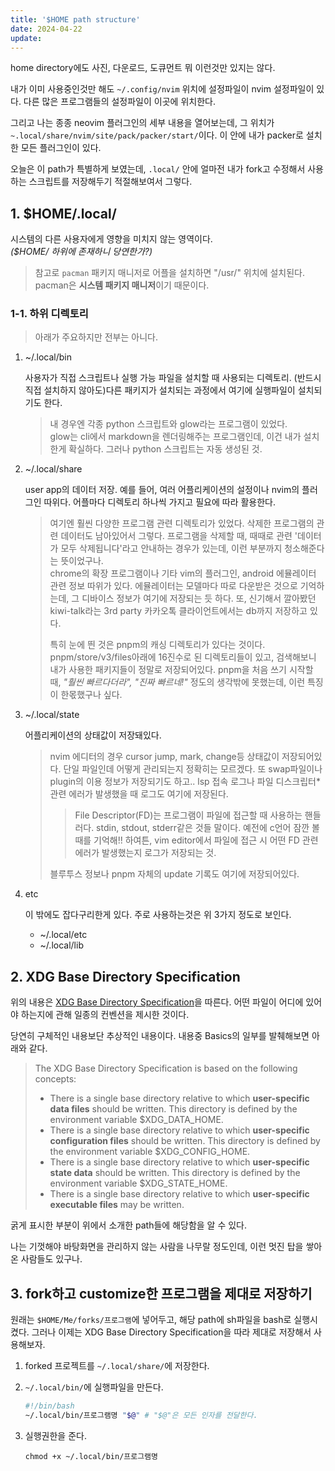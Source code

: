```yaml
---
title: '$HOME path structure'
date: 2024-04-22
update:
---
```


home directory에도 사진, 다운로드, 도큐먼트 뭐 이런것만 있지는 않다.

내가 이미 사용중인것만 해도 `~/.config/nvim` 위치에 설정파일이 nvim 설정파일이 있다. 다른 많은 프로그램들의
설정파일이 이곳에 위치한다.

그리고 나는 종종 neovim 플러그인의 세부 내용을 열어보는데, 그 위치가
`~.local/share/nvim/site/pack/packer/start/`이다. 이 안에 내가 packer로 설치한 모든 플러그인이 있다.

오늘은 이 path가 특별하게 보였는데, `.local/` 안에 얼마전 내가 fork고 수정해서 사용하는 스크립트를
저장해두기 적절해보여서 그렇다.

## 1. $HOME/.local/

시스템의 다른 사용자에게 영향을 미치지 않는 영역이다.  
_($HOME/ 하위에 존재하니 당연한가?)_

> 참고로 `pacman` 패키지 매니저로 어플을 설치하면 "/usr/" 위치에 설치된다. pacman은 **시스템 패키지
> 매니저**이기 때문이다.

### 1-1. 하위 디렉토리

> 아래가 주요하지만 전부는 아니다.

1. ~/.local/bin

   사용자가 직접 스크립트나 실행 가능 파일을 설치할 때 사용되는 디렉토리. (반드시 직접 설치하지 않아도)다른
   패키지가 설치되는 과정에서 여기에 실행파일이 설치되기도 한다.

   > 내 경우엔 각종 python 스크립트와 glow라는 프로그램이 있었다.  
   > glow는 cli에서 markdown을 렌더링해주는 프로그램인데, 이건 내가 설치한게 확실하다. 그러나 python
   > 스크립트는 자동 생성된 것.

2. ~/.local/share

   user app의 데이터 저장. 예를 들어, 여러 어플리케이션의 설정이나 nvim의 플러그인 따위다. 어플마다 디렉토리
   하나씩 가지고 필요에 따라 활용한다.

   > 여기엔 훨씬 다양한 프로그램 관련 디렉토리가 있었다. 삭제한 프로그램의 관련 데이터도 남아있어서 그렇다.
   > 프로그램을 삭제할 때, 때때로 관련 '데이터가 모두 삭제됩니다'라고 안내하는 경우가 있는데, 이런 부분까지
   > 청소해준다는 뜻이었구나.  
   > chrome의 확장 프로그램이나 기타 vim의 플러그인, android 에뮬레이터 관련 정보 따위가 있다. 에뮬레이터는
   > 모델마다 따로 다운받은 것으로 기억하는데, 그 디바이스 정보가 여기에 저장되는 듯 하다. 또, 신기해서
   > 깔아봤던 kiwi-talk라는 3rd party 카카오톡 클라이언트에서는 db까지 저장하고 있다.
   >
   > 특히 눈에 띈 것은 pnpm의 캐싱 디렉토리가 있다는 것이다. pnpm/store/v3/files아래에 16진수로 된
   > 디렉토리들이 있고, 검색해보니 내가 사용한 패키지들이 정말로 저장되어있다. pnpm을 처음 쓰기 시작할 때,
   > _"훨씬 빠르다더라", "진짜 빠르네!"_ 정도의 생각밖에 못했는데, 이런 특징이 한몫했구나 싶다.

3. ~/.local/state

   어플리케이션의 상태값이 저장돼있다.

   > nvim 에디터의 경우 cursor jump, mark, change등 상태값이 저장되어있다. 단일 파일인데 어떻게 관리되는지
   > 정확히는 모르겠다. 또 swap파일이나 plugin의 이용 정보가 저장되기도 하고.. lsp 접속 로그나 파일
   > 디스크립터\* 관련 에러가 발생했을 때 로그도 여기에 저장된다.
   >
   > > File Descriptor(FD)는 프로그램이 파일에 접근할 때 사용하는 핸들러다. stdin, stdout, stderr같은 것들
   > > 말이다. 예전에 c언어 잠깐 볼 때를 기억해!! 하여튼, vim editor에서 파일에 접근 시 어떤 FD 관련 에러가
   > > 발생했는지 로그가 저장되는 것.
   >
   > 블루투스 정보나 pnpm 자체의 update 기록도 여기에 저장되어있다.

4. etc

   이 밖에도 잡다구리한게 있다. 주로 사용하는것은 위 3가지 정도로 보인다.

   - ~/.local/etc
   - ~/.local/lib

## 2. XDG Base Directory Specification

위의 내용은
[XDG Base Directory Specification](https://specifications.freedesktop.org/basedir-spec/basedir-spec-latest.html)을
따른다. 어떤 파일이 어디에 있어야 하는지에 관해 일종의 컨벤션을 제시한 것이다.

당연히 구체적인 내용보단 추상적인 내용이다. 내용중 Basics의 일부를 발췌해보면 아래와 같다.

> The XDG Base Directory Specification is based on the following concepts:
>
> - There is a single base directory relative to which **user-specific data files** should be written. This
>   directory is defined by the environment variable $XDG_DATA_HOME.
> - There is a single base directory relative to which **user-specific configuration files** should be
>   written. This directory is defined by the environment variable $XDG_CONFIG_HOME.
> - There is a single base directory relative to which **user-specific state data** should be written. This
>   directory is defined by the environment variable $XDG_STATE_HOME.
> - There is a single base directory relative to which **user-specific executable files** may be written.

굵게 표시한 부분이 위에서 소개한 path들에 해당함을 알 수 있다.

나는 기껏해야 바탕화면을 관리하지 않는 사람을 나무랄 정도인데, 이런 멋진 탑을 쌓아온 사람들도 있구나.

## 3. fork하고 customize한 프로그램을 제대로 저장하기

원래는 `$HOME/Me/forks/프로그램`에 넣어두고, 해당 path에 sh파일을 bash로 실행시켰다. 그러나 이제는 XDG Base
Directory Specification을 따라 제대로 저장해서 사용해보자.

1. forked 프로젝트를 `~/.local/share/`에 저장한다.
2. `~/.local/bin/`에 실행파일을 만든다.

   ```bash
   #!/bin/bash
   ~/.local/bin/프로그램명 "$@" # "$@"은 모든 인자를 전달한다.
   ```

3. 실행권한을 준다.

   `chmod +x ~/.local/bin/프로그램명`
